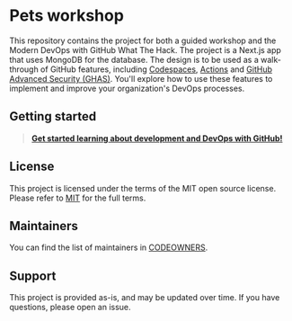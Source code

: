 # Pets workshop

This repository contains the project for both a guided workshop and the Modern DevOps with GitHub What The Hack. The project is a Next.js app that uses MongoDB for the database. The design is to be used as a walk-through of GitHub features, including [Codespaces](https://docs.github.com/en/codespaces/overview), [Actions](https://docs.github.com/en/actions/learn-github-actions) and [GitHub Advanced Security (GHAS)](https://docs.github.com/en/github/getting-started-with-github/about-github-advanced-security). You'll explore how to use these features to implement and improve your organization's DevOps processes.

## Getting started

> **[Get started learning about development and DevOps with GitHub!](pets-workshop/blob/main/content/README.md)**

## License 

This project is licensed under the terms of the MIT open source license. Please refer to [MIT](./LICENSE.txt) for the full terms.

## Maintainers 

You can find the list of maintainers in [CODEOWNERS](./.github/CODEOWNERS).

## Support

This project is provided as-is, and may be updated over time. If you have questions, please open an issue.
